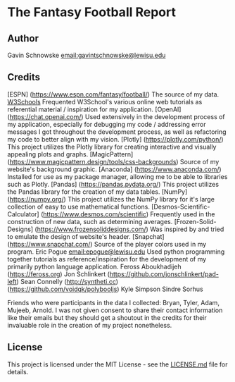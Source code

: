 # The Fantasy Football Report

## Author
Gavin Schnowske [email:gavintschnowske@lewisu.edu](mailto:gavintschnowske@lewisu.edu)

## Credits
[ESPN] (https://www.espn.com/fantasy/football/) The source of my data. 
[W3Schools](https://www.w3schools.com/) Frequented W3School's various online web tutorials as referential material / inspiration for my application. 
[OpenAI] (https://chat.openai.com/) Used extensively in the development process of my application, especially for debugging my code / addressing error
messages I got throughout the development process, as well as refactoring my code to better align with my vision.
[Plotly] (https://plotly.com/python/) This project utilizes the Plotly library for creating interactive and visually appealing plots and graphs.
[MagicPattern] (https://www.magicpattern.design/tools/css-backgrounds) Source of my website's background graphic.
[Anaconda] (https://www.anaconda.com/) Installed for use as my package manager, allowing me to be able to libraries such as Plotly.
[Pandas] (https://pandas.pydata.org/) This project utilizes the Pandas library for the creation of my data tables.
[NumPy] (https://numpy.org/) This project utilizes the NumPy library for it's large collection of easy to use mathematical functions. 
[Desmos-Scientific-Calculator] (https://www.desmos.com/scientific) Frequently used in the construction of new data, such as determining averages. 
[Frozen-Solid-Designs] (https://www.frozensoliddesigns.com/) Was inspired by and tried to emulate the design of website's header.
[Snapchat] (https://www.snapchat.com/) Source of the player colors used in my program.
Eric Pogue [email:epogue@lewisu.edu](mailto:epogue@lewisu.edu) Used python programming together tutorials as reference/inspiration for the development of
my primarily python language application.
Feross Aboukhadijeh (https://feross.org)
Jon Schlinkert (https://github.com/jonschlinkert/pad-left)
Sean Connelly (http://syntheti.cc) (https://github.com/voidqk/polybooljs)
Kyle Simpson
Sindre Sorhus

Friends who were participants in the data I collected: Bryan, Tyler, Adam, Mujeeb, Arnold. I was not given consent to share their contact information
like their emails but they should get a shoutout in the credits for their invaluable role in the creation of my project nonetheless. 

## License
This project is licensed under the MIT License - see the [LICENSE.md](LICENSE) file for details.
